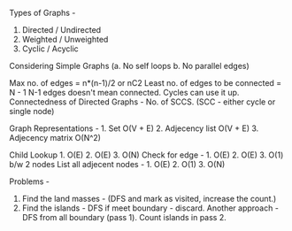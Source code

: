 Types of Graphs - 
1. Directed / Undirected
2. Weighted / Unweighted
3. Cyclic / Acyclic

Considering Simple Graphs (a. No self loops b. No parallel edges)

Max no. of edges = n*(n-1)/2 or nC2
Least no. of edges to be connected = N - 1
N-1 edges doesn't mean connected. Cycles can use it up.
Connectedness of Directed Graphs - No. of SCCS. (SCC - either cycle or single node)

Graph Representations - 1. Set O(V + E) 2. Adjecency list O(V + E) 3. Adjecency matrix O(N^2)

Child Lookup 1. O(E) 2. O(E) 3. O(N)
Check for edge - 1. O(E) 2. O(E) 3. O(1) b/w 2 nodes
List all adjecent nodes - 1. O(E) 2. O(1) 3. O(N)

Problems - 

1. Find the land masses - (DFS and mark as visited, increase the count.)
2. Find the islands - DFS if meet boundary - discard. 
   Another approach - DFS from all boundary (pass 1). Count islands in pass 2.  